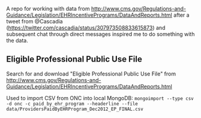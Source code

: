 A repo for working with data from http://www.cms.gov/Regulations-and-Guidance/Legislation/EHRIncentivePrograms/DataAndReports.html after a tweet from @Cascadia (https://twitter.com/cascadia/status/307973508833615873) and subsequent chat through direct messages inspired me to do something with the data.

Eligible Professional Public Use File
-------------------------------------
Search for and download "Eligible Professional Public Use File" from http://www.cms.gov/Regulations-and-Guidance/Legislation/EHRIncentivePrograms/DataAndReports.html

Used to import CSV from ONC into local MongoDB: `mongoimport --type csv -d onc -c paid_by_ehr_program --headerline --file data/ProvidersPaidByEHRProgram_Dec2012_EP_FINAL.csv`
